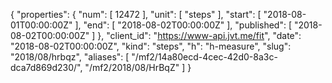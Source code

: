 {
  "properties": {
    "num": [
      12472
    ],
    "unit": [
      "steps"
    ],
    "start": [
      "2018-08-01T00:00:00Z"
    ],
    "end": [
      "2018-08-02T00:00:00Z"
    ],
    "published": [
      "2018-08-02T00:00:00Z"
    ]
  },
  "client_id": "https://www-api.jvt.me/fit",
  "date": "2018-08-02T00:00:00Z",
  "kind": "steps",
  "h": "h-measure",
  "slug": "2018/08/hrbqz",
  "aliases": [
    "/mf2/14a80ecd-4cec-42d0-8a3c-dca7d869d230/",
    "/mf2/2018/08/HrBqZ"
  ]
}
